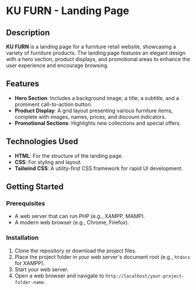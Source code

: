 # KU FURN - Landing Page

## Description

**KU FURN** is a landing page for a furniture retail website, showcasing a variety of furniture products. The landing page features an elegant design with a hero section, product displays, and promotional areas to enhance the user experience and encourage browsing.

## Features

- **Hero Section**: Includes a background image, a title, a subtitle, and a prominent call-to-action button.
- **Product Display**: A grid layout presenting various furniture items, complete with images, names, prices, and discount indicators.
- **Promotional Sections**: Highlights new collections and special offers.

## Technologies Used

- **HTML**: For the structure of the landing page.
- **CSS**: For styling and layout.
- **Tailwind CSS**: A utility-first CSS framework for rapid UI development.

## Getting Started

### Prerequisites

- A web server that can run PHP (e.g., XAMPP, MAMP).
- A modern web browser (e.g., Chrome, Firefox).

### Installation

1. Clone the repository or download the project files.
2. Place the project folder in your web server's document root (e.g., `htdocs` for XAMPP).
3. Start your web server.
4. Open a web browser and navigate to `http://localhost/your-project-folder-name`.


